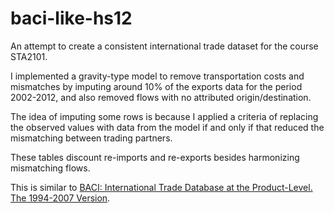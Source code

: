 # baci-like-hs12

An attempt to create a consistent international trade dataset for the course STA2101.

I implemented a gravity-type model to remove transportation costs and mismatches by imputing around 10% 
of the exports data for the period 2002-2012, and also removed flows with no attributed origin/destination.

The idea of imputing some rows is because I applied a criteria of replacing the observed values with data from the model if and only if that reduced the mismatching between trading partners.

These tables discount re-imports and re-exports besides harmonizing mismatching flows.

This is similar to
[BACI: International Trade Database at the Product-Level. The 1994-2007 Version](http://www.cepii.fr/CEPII/fr/publications/wp/abstract.asp?NoDoc=2726).
